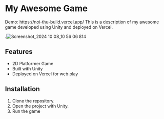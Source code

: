# My Awesome Game
Demo: https://noi-thu-build.vercel.app/
This is a description of my awesome game developed using Unity and deployed on Vercel.

.![Screenshot_2024 10 08_10 56 06 814](https://github.com/user-attachments/assets/8782e330-28da-49f9-82a4-ac25f81027d0)

## Features
- 2D Platformer Game
- Built with Unity
- Deployed on Vercel for web play

## Installation
1. Clone the repository.
2. Open the project with Unity.
3. Run the game
